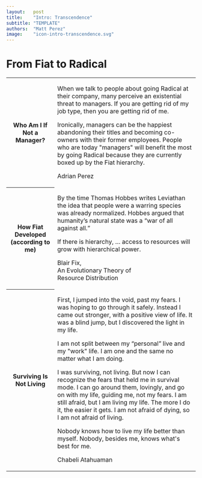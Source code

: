 ```yaml
---
layout:   post
title:    "Intro: Transcendence"
subtitle: "TEMPLATE"
authors:  "Matt Perez"
image:    "icon-intro-transcendence.svg"
---
```


<div style='display:none; '>
 <p>Intro to the <span class='_paradigm'>Fiat System</span> and to the <span class='_paradigm'>Radical Foundation.</span>.</p>
</div>

<h1>From <span class='_paradigm'>Fiat</span> to <span class='_paradigm'>Radical</span></h1>
  <div class='_center'>
   <table class='_h2table'>
    <tr>
     <th>Who Am I If Not a Manager?</th>
     <td>
      <div class='_citation'>
       <p>When we talk to people about going <span class='_paradigm'>Radical</span> at their company, many perceive an existential threat to managers. <span class='_quotespan'>If you are getting rid of my job type, then you are getting rid of me.</span></p>
       <p>Ironically, managers can be the happiest abandoning their titles and becoming co-owners with their former employees. People who are today "managers" will benefit the most by going <span class='_paradigm'>Radical</span> because they are currently boxed up by the <span class='_paradigm'>Fiat</span> hierarchy.</p>
       <p id='_signature'>Adrian Perez</p>
      </div>
     </td>
    </tr>
    <tr>
     <th>How <span class='_paradigm'>Fiat</span> Developed (according to me)</th>
     <td>
      <p>By the time Thomas Hobbes writes Leviathan the idea that people were a  warring species was already normalized. Hobbes argued that humanity&rsquo;s natural state was a &ldquo;war of all against all.&rdquo;</p>
       <div class='_citation'>
        <p>If there is hierarchy, &hellip; access to resources will grow with hierarchical power.</p>
        <p id='_signature'>
         Blair Fix,<br>
         An Evolutionary Theory of<br>
         Resource Distribution<br>
        </p>
       </div>
     </td>
    </tr>
    <tr>
     <th>Surviving Is Not Living</th>
     <td>
      <div class='_citation'>
       <p>First, I jumped into the void, past my fears. I was hoping to go through it safely. Instead I came out stronger, with a positive view of life. It was a blind jump, but I discovered the light in my life.</p>
       <p>I am not split between my &ldquo;personal&rdquo; live and my "work" life. I am one and the same no matter what I am doing.</p>
       <p>I was surviving, not living. But now I can recognize the fears that held me in survival mode. I can go around them, lovingly, and go on with my life, guiding me, not my fears. I am still afraid, but I am living my life. The more I do it, the easier it gets. I am not afraid of dying, so I am not afraid of living.</p>
       <p>Nobody knows how to live my life better than myself. Nobody, besides me, knows what's best for me.</p>
       <p id='_signature'>Chabeli Atahuaman</p>
      </div>
     </td>
    </tr>
   </table>
  </div>
